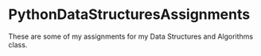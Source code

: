 # PythonDataStructuresAssignments
These are some of my assignments for my Data Structures and Algorithms class.
